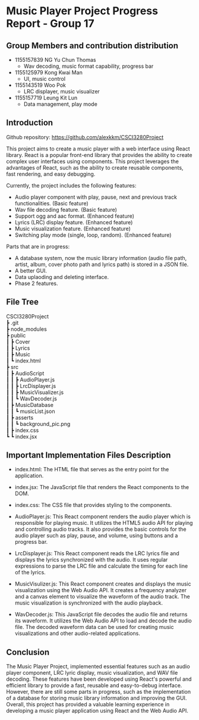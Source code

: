 # Music Player Project Progress Report - Group 17

## Group Members and contribution distribution
* 1155157839 NG Yu Chun Thomas
  * Wav decoding, music format capability, progress bar
* 1155125979 Kong Kwai Man
  * UI, music control
* 1155143519 Woo Pok
  * LRC displayer, music visualizer
* 1155157719 Leung Kit Lun
  * Data management, play mode

## Introduction

Github repository: https://github.com/alexkkm/CSCI3280Project

This project aims to create a music player with a web interface using React library. React is a popular front-end library that provides the ability to create complex user interfaces using components. This project leverages the advantages of React, such as the ability to create reusable components, fast rendering, and easy debugging.

Currently, the project includes the following features:

* Audio player component with play, pause, next and previous track functionalities. (Basic feature)
* Wav file decoding feature. (Basic feature)
* Support ogg and aac format. (Enhanced feature)
* Lyrics (LRC) display feature. (Enhanced feature)
* Music visualization feature. (Enhanced feature)
* Switching play mode (single, loop, random).  (Enhanced feature)

Parts that are in progress:

* A database system, now the music library information (audio file path, artist, album, cover photo path and lyrics path) is stored in a JSON file.
* A better GUI.
* Data uplaoding and deleting interface.
* Phase 2 features.

## File Tree

CSCI3280Project  
 ┣ .git  
 ┣ node_modules  
 ┣ public  
 ┃ ┣ Cover  
 ┃ ┣ Lyrics  
 ┃ ┣ Music  
 ┃ ┗ index.html  
 ┣ src  
 ┃ ┣ AudioScript  
 ┃ ┃ ┣ AudioPlayer.js  
 ┃ ┃ ┣ LrcDisplayer.js  
 ┃ ┃ ┣ MusicVisualizer.js  
 ┃ ┃ ┗ WavDecoder.js  
 ┃ ┣ MusicDatabase  
 ┃ ┃ ┗ musicList.json  
 ┃ ┣ asserts  
 ┃ ┃ ┗ background_pic.png  
 ┃ ┣ index.css  
 ┗ ┗ index.jsx  

## Important Implementation Files Description

* index.html: The HTML file that serves as the entry point for the application.

* index.jsx: The JavaScript file that renders the React components to the DOM.

* index.css: The CSS file that provides styling to the components.

* AudioPlayer.js: This React component renders the audio player which is responsible for playing music. It utilizes the HTML5 audio API for playing and controlling audio tracks. It also provides the basic controls for the audio player such as play, pause, and volume, using buttons and a progress bar.

* LrcDisplayer.js: This React component reads the LRC lyrics file and displays the lyrics synchronized with the audio. It uses regular expressions to parse the LRC file and calculate the timing for each line of the lyrics.

* MusicVisulizer.js: This React component creates and displays the music visualization using the Web Audio API. It creates a frequency analyzer and a canvas element to visualize the waveform of the audio track. The music visualization is synchronized with the audio playback.

* WavDecoder.js: This JavaScript file decodes the audio file and returns its waveform. It utilizes the Web Audio API to load and decode the audio file. The decoded waveform data can be used for creating music visualizations and other audio-related applications.

## Conclusion
The Music Player Project, implemented essential features such as an audio player component, LRC lyric display, music visualization, and WAV file decoding. These features have been developed using React's powerful and efficient library to provide a fast, reusable and easy-to-debug interface. However, there are still some parts in progress, such as the implementation of a database for storing music library information and improving the GUI. Overall, this project has provided a valuable learning experience in developing a music player application using React and the Web Audio API.